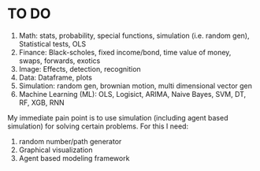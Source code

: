 # TO DO
1. Math: stats, probability, special functions, simulation (i.e. random gen), Statistical tests, OLS
2. Finance: Black-scholes, fixed income/bond, time value of money, swaps, forwards, exotics
3. Image: Effects, detection, recognition
4. Data: Dataframe, plots
5. Simulation: random gen, brownian motion, multi dimensional vector gen
6. Machine Learning (ML): OLS, Logisict, ARIMA, Naive Bayes, SVM, DT, RF, XGB, RNN

My immediate pain point is to use simulation (including agent based simulation) for solving certain problems. For this I need:
1. random number/path generator
2. Graphical visualization
3. Agent based modeling framework
